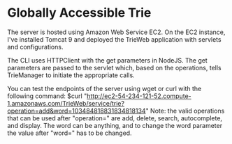 # Globally Accessible Trie
The server is hosted using Amazon Web Service EC2. On the EC2 instance, I've installed Tomcat 9 and deployed the TrieWeb application with servlets and configurations. 

The CLI uses HTTPClient with the get parameters in NodeJS. The get parameters are passed to the servlet which, based on the operations, tells TrieManager to initiate the appropriate calls. 

You can test the endpoints of the server using wget or curl with the following command: 
$curl "http://ec2-54-234-121-52.compute-1.amazonaws.com/TrieWeb/service/trie?operation=add&word=103484818831834818134" Note: the valid operations that can be used after "operation=" are add, delete, search, autocomplete, and display. The word can be anything, and to change the word parameter the value after "word=" has to be changed.
